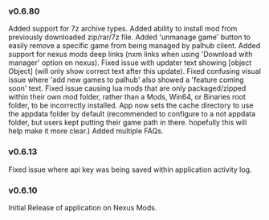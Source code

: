 ### v0.6.80
Added support for 7z archive types.
Added ability to install mod from previously downloaded zip/rar/7z file.
Added 'unmanage game' button to easily remove a specific game from being managed by palhub client. 
Added support for nexus mods deep links (nxm links when using 'Download with manager' option on nexus).
Fixed issue with updater text showing [object Object] (will only show correct text after this update).
Fixed confusing visual issue where 'add new games to palhub' also showed a 'feature coming soon' text. 
Fixed issue causing lua mods that are only packaged/zipped within their own mod folder, rather than a Mods, Win64, or Binaries root folder, to be incorrectly installed. 
App now sets the cache directory to use the appdata folder by default (recommended to configure to a not appdata folder, but users kept putting their game path in there. hopefully this will help make it more clear.)
Added multiple FAQs.


### v0.6.13
Fixed issue where api key was being saved within application activity log. 

### v0.6.10
Initial Release of application on Nexus Mods.
